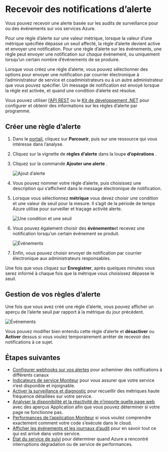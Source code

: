 <properties
    pageTitle="Recevoir des notifications d’alerte pour les services Azure | Microsoft Azure"
    description="Recevoir une notification lorsque les conditions de règles d’alerte sont remplies."
    authors="rboucher"
    manager="carolz"
    editor=""
    services="monitoring-and-diagnostics"
    documentationCenter="monitoring-and-diagnostics"/>

<tags
    ms.service="monitoring-and-diagnostics"
    ms.workload="na"
    ms.tgt_pltfrm="na"
    ms.devlang="na"
    ms.topic="article"
    ms.date="09/08/2015"
    ms.author="robb"/>

# <a name="receive-alert-notifications"></a>Recevoir des notifications d’alerte

Vous pouvez recevoir une alerte basée sur les audits de surveillance pour ou des événements sur vos services Azure.

Pour une règle d’alerte sur une valeur métrique, lorsque la valeur d’une métrique spécifiée dépasse un seuil affecté, la règle d’alerte devient active et envoyer une notification. Pour une règle d’alerte sur les événements, une règle peut envoyer une notification sur *chaque* événement, ou uniquement lorsqu’un certain nombre d’événements de se produire.

Lorsque vous créez une règle d’alerte, vous pouvez sélectionner des options pour envoyer une notification par courrier électronique à l’administrateur de service et coadministrateurs ou à un autre administrateur que vous pouvez spécifier. Un message de notification est envoyé lorsque la règle est activée, et quand une condition d’alerte est résolue.

Vous pouvez utiliser [l’API REST](https://msdn.microsoft.com/library/azure/dn931945.aspx) ou le [Kit de développement .NET](https://www.nuget.org/packages/Microsoft.Azure.Insights/) pour configurer et obtenir des informations sur les règles d’alerte par programme.

## <a name="create-an-alert-rule"></a>Créer une règle d’alerte

1. Dans le [portail](https://portal.azure.com/), cliquez sur **Parcourir**, puis sur une ressource qui vous intéresse dans l’analyse.

2. Cliquez sur la vignette de **règles d’alerte** dans la loupe **d’opérations** .

3. Cliquez sur la commande **Ajouter une alerte** .

    ![Ajout d’alerte](./media/insights-receive-alert-notifications/Insights_AddAlert.png)

4. Vous pouvez nommer votre règle d’alerte, puis choisissez une description qui s’affichent dans le message électronique de notification.

5. Lorsque vous sélectionnez **métrique** vous devez choisir une condition et une valeur de seuil pour la mesure. Il s’agit de la période de temps Azure utilise pour surveiller et traçage activité alerte.

    ![Une condition et une seuil](./media/insights-receive-alert-notifications/Insights_ConditionAndThreshold.png)

6. Vous pouvez également choisir des **événements**et recevez une notification lorsqu’un certain événement se produit.

    ![Événements](./media/insights-receive-alert-notifications/Insights_Events.png)

7. Enfin, vous pouvez choisir envoyer de notification par courrier électronique aux administrateurs responsables.

Une fois que vous cliquez sur **Enregistrer**, après quelques minutes vous serez informé à chaque fois que la métrique vous choisissez dépasse le seuil.

## <a name="managing-your-alert-rules"></a>Gestion de vos règles d’alerte

Une fois que vous avez créé une règle d’alerte, vous pouvez afficher un aperçu de l’alerte seuil par rapport à la métrique du jour précédent.

![Événements](./media/insights-receive-alert-notifications/Insights_EditAlert.png)


Vous pouvez modifier bien entendu cette règle d’alerte et **désactiver** ou **Activer** dessus si vous voulez temporairement arrêter de recevoir des notifications à ce sujet.

## <a name="next-steps"></a>Étapes suivantes

* [Configurer webhooks sur vos alertes](insights-webhooks-alerts.md) pour acheminer des notifications à différents canaux
* [Indicateurs de service Moniteur](insights-how-to-customize-monitoring.md) pour vous assurer que votre service n’est disponible et injoignable.
* [Activer la surveillance et diagnostic](insights-how-to-use-diagnostics.md) pour recueillir des métriques haute fréquence détaillées sur votre service.
* [Analyser la disponibilité et la réactivité de n’importe quelle page web](../application-insights/app-insights-monitor-web-app-availability.md) avec des aperçus Application afin que vous pouvez déterminer si votre page ne fonctionne pas.
* [Performances de l’application Moniteur](../application-insights/app-insights-azure-web-apps.md) si vous voulez comprendre exactement comment votre code s’exécute dans le cloud.
* [Afficher les événements et les journaux d’audit](insights-debugging-with-events.md) pour en savoir tout ce qui est arrivé dans votre service.
* [État du service de suivi](insights-service-health.md) pour déterminer quand Azure a rencontré interruptions dégradation ou de service de performances.
